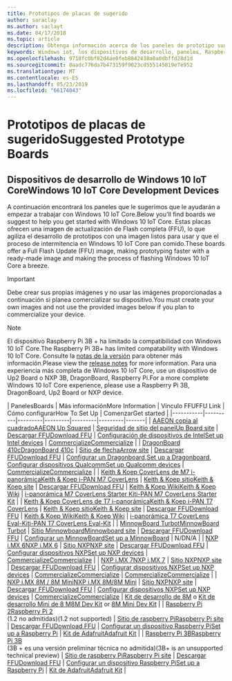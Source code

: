 ```yaml
---
title: Prototipos de placas de sugerido
author: saraclay
ms.author: saclayt
ms.date: 04/17/2018
ms.topic: article
description: Obtenga información acerca de los paneles de prototipo sugerido para Windows 10 IoT.
keywords: Windows iot, los dispositivos de desarrollo, paneles, Raspberry Pi 2, Raspberry Pi 3, Minnowboard Max, Dragonboard
ms.openlocfilehash: 9718fc0bf82d4ae0feb8842438a0a0dbffd28d1d
ms.sourcegitcommit: 8aadc776da7b473159f9023cd555145819e7e952
ms.translationtype: MT
ms.contentlocale: es-ES
ms.lasthandoff: 05/23/2019
ms.locfileid: "66174043"
---
```

# <a name="suggested-prototype-boards"></a><span data-ttu-id="878de-104">Prototipos de placas de sugerido</span><span class="sxs-lookup"><span data-stu-id="878de-104">Suggested Prototype Boards</span></span>

## <a name="windows-10-iot-core-development-devices"></a><span data-ttu-id="878de-105">Dispositivos de desarrollo de Windows 10 IoT Core</span><span class="sxs-lookup"><span data-stu-id="878de-105">Windows 10 IoT Core Development Devices</span></span>
<span data-ttu-id="878de-106">A continuación encontrará los paneles que le sugerimos que le ayudarán a empezar a trabajar con Windows 10 IoT Core.</span><span class="sxs-lookup"><span data-stu-id="878de-106">Below you'll find boards we suggest to help you get started with Windows 10 IoT Core.</span></span> <span data-ttu-id="878de-107">Estas placas ofrecen una imagen de actualización de Flash completa (FFU), lo que agiliza el desarrollo de prototipos con una imagen listos para usar y que el proceso de intermitencia en Windows 10 IoT Core pan comido.</span><span class="sxs-lookup"><span data-stu-id="878de-107">These boards offer a Full Flash Update (FFU) image, making prototyping faster with a ready-made image and making the process of flashing Windows 10 IoT Core a breeze.</span></span>

> [!IMPORTANT]
> <span data-ttu-id="878de-108">Debe crear sus propias imágenes y no usar las imágenes proporcionadas a continuación si planea comercializar su dispositivo.</span><span class="sxs-lookup"><span data-stu-id="878de-108">You must create your own images and not use the provided images below if you plan to commercialize your device.</span></span>

> [!NOTE]
> <span data-ttu-id="878de-109">El dispositivo Raspberry Pi 3B + ha limitado la compatibilidad con Windows 10 IoT Core.</span><span class="sxs-lookup"><span data-stu-id="878de-109">The Raspberry Pi 3B+ has limited compatability with Windows 10 IoT Core.</span></span> <span data-ttu-id="878de-110">Consulte la [notas de la versión](https://docs.microsoft.com/en-us/windows/iot-core/release-notes/insider/rpi3bp) para obtener más información.</span><span class="sxs-lookup"><span data-stu-id="878de-110">Please view the [release notes](https://docs.microsoft.com/en-us/windows/iot-core/release-notes/insider/rpi3bp) for more information.</span></span> <span data-ttu-id="878de-111">Para una experiencia más completa de Windows 10 IoT Core, use un dispositivo de Up2 Board o NXP 3B, DragonBoard, Raspberry Pi.</span><span class="sxs-lookup"><span data-stu-id="878de-111">For a more complete Windows 10 IoT Core experience, please use a Raspberry Pi 3B, DragonBoard, Up2 Board or NXP device.</span></span> 


| <span data-ttu-id="878de-112">Paneles</span><span class="sxs-lookup"><span data-stu-id="878de-112">Boards</span></span> | <span data-ttu-id="878de-113">Más información</span><span class="sxs-lookup"><span data-stu-id="878de-113">More Information</span></span> | <span data-ttu-id="878de-114">Vínculo FFU</span><span class="sxs-lookup"><span data-stu-id="878de-114">FFU Link</span></span> | <span data-ttu-id="878de-115">Cómo configurar</span><span class="sxs-lookup"><span data-stu-id="878de-115">How To Set Up</span></span> | <span data-ttu-id="878de-116">Comenzar</span><span class="sxs-lookup"><span data-stu-id="878de-116">Get started</span></span> |
|-----------|----------|---------|---------|---------|---------|-------|
| [<span data-ttu-id="878de-117">AAEON copia al cuadrado</span><span class="sxs-lookup"><span data-stu-id="878de-117">AAEON Up Squared</span></span>](https://up-board.org/upsquared/specifications/) | [<span data-ttu-id="878de-118">Seguridad de sitio del panel</span><span class="sxs-lookup"><span data-stu-id="878de-118">Up Board site</span></span>](https://up-shop.org/28-up-squared) | [<span data-ttu-id="878de-119">Descargar FFU</span><span class="sxs-lookup"><span data-stu-id="878de-119">Download FFU</span></span>](https://downloads.up-community.org/?post_type=wpdmpro&p=204&preview=true) | [<span data-ttu-id="878de-120">Configuración de dispositivos de Intel</span><span class="sxs-lookup"><span data-stu-id="878de-120">Set up Intel devices</span></span>](https://docs.microsoft.com/en-us/windows/iot-core/tutorials/intel) | [<span data-ttu-id="878de-121">Commercialize</span><span class="sxs-lookup"><span data-stu-id="878de-121">Commercialize</span></span>](https://up-shop.org/home/270-up-squared.html) | 
| [<span data-ttu-id="878de-122">DragonBoard 410c</span><span class="sxs-lookup"><span data-stu-id="878de-122">DragonBoard 410c</span></span>](https://developer.qualcomm.com/hardware/dragonboard-410c) | [<span data-ttu-id="878de-123">Sitio de flecha</span><span class="sxs-lookup"><span data-stu-id="878de-123">Arrow site</span></span>](https://www.arrow.com/en/products/dragonboard410c/arrow-development-tools) | [<span data-ttu-id="878de-124">Descargar FFU</span><span class="sxs-lookup"><span data-stu-id="878de-124">Download FFU</span></span>](https://www.microsoft.com/en-us/software-download/windows10IoTCore#!) | <span data-ttu-id="878de-125">[Configurar un Dragonboard](https://docs.microsoft.com/en-us/windows/iot-core/tutorials/dragonboard),</span><span class="sxs-lookup"><span data-stu-id="878de-125">[Set up a Dragonboard](https://docs.microsoft.com/en-us/windows/iot-core/tutorials/dragonboard),</span></span><br>[<span data-ttu-id="878de-126">Configurar dispositivos Qualcomm</span><span class="sxs-lookup"><span data-stu-id="878de-126">Set up Qualcomm devices</span></span>](https://docs.microsoft.com/en-us/windows/iot-core/tutorials/qualcomm) | [<span data-ttu-id="878de-127">Commercialize</span><span class="sxs-lookup"><span data-stu-id="878de-127">Commercialize</span></span>](https://www.arrow.com/en/products/dragonboard410c/arrow-development-tools) | 
| [<span data-ttu-id="878de-128">Keith & Koep CoverLens de M7 i-panorámica</span><span class="sxs-lookup"><span data-stu-id="878de-128">Keith & Koep i-PAN M7 CoverLens</span></span>](https://keith-koep.com/de/produkte/produkte-hmi/i-pan-m7-coverlens-arm-touch-panel-pc-eigenschaften/) | [<span data-ttu-id="878de-129">Keith & Koep sitio</span><span class="sxs-lookup"><span data-stu-id="878de-129">Keith & Koep site</span></span>](https://keith-koep.com/de/produkte/produkte-hmi/i-pan-m7-coverlens-arm-touch-panel-computer-technische-daten/) | [<span data-ttu-id="878de-130">Descargar FFU</span><span class="sxs-lookup"><span data-stu-id="878de-130">Download FFU</span></span>](https://support.keith-koep.com/service/doku.php/service/winiot/images) | [<span data-ttu-id="878de-131">Keith & Koep Wiki</span><span class="sxs-lookup"><span data-stu-id="878de-131">Keith & Koep Wiki</span></span>](https://support.keith-koep.com/service/doku.php/service/hardware/panel/ipanm7) | [<span data-ttu-id="878de-132">i-panorámica M7 CoverLens Starter Kit</span><span class="sxs-lookup"><span data-stu-id="878de-132">i-PAN M7 CoverLens Starter Kit</span></span>](https://keith-koep.com/de/produkte/produkte-eval-kits/i-pan-m7-coverlens-starter-kit-technische-daten/) | 
| [<span data-ttu-id="878de-133">Keith & Koep CoverLens de T7 i-panorámica</span><span class="sxs-lookup"><span data-stu-id="878de-133">Keith & Koep i-PAN T7 CoverLens</span></span>](https://keith-koep.com/de/produkte/produkte-hmi/i-pan-t7-coverlens-arm-touch-panel-pc-eigenschaften/) | [<span data-ttu-id="878de-134">Keith & Koep sitio</span><span class="sxs-lookup"><span data-stu-id="878de-134">Keith & Koep site</span></span>](https://keith-koep.com/de/produkte/produkte-hmi/i-pan-t7-coverlens-arm-touch-panel-computer-technische-daten/) | [<span data-ttu-id="878de-135">Descargar FFU</span><span class="sxs-lookup"><span data-stu-id="878de-135">Download FFU</span></span>](https://support.keith-koep.com/service/doku.php/service/winiot/images) | [<span data-ttu-id="878de-136">Keith & Koep Wiki</span><span class="sxs-lookup"><span data-stu-id="878de-136">Keith & Koep Wiki</span></span>](https://support.keith-koep.com/service/doku.php/service/hardware/panel/ipant7) | [<span data-ttu-id="878de-137">i-panorámica T7 CoverLens Eval-Kit</span><span class="sxs-lookup"><span data-stu-id="878de-137">i-PAN T7 CoverLens Eval-Kit</span></span>](https://keith-koep.com/de/produkte/produkte-eval-kits/i-pan-t7-coverlens-eval-kit-technische-daten/) | 
| [<span data-ttu-id="878de-138">MinnowBoard Turbot</span><span class="sxs-lookup"><span data-stu-id="878de-138">MinnowBoard Turbot</span></span>](https://minnowboard.org) | [<span data-ttu-id="878de-139">Sitio Minnowboard</span><span class="sxs-lookup"><span data-stu-id="878de-139">Minnowboard site</span></span>](https://minnowboard.org/get-a-board) | [<span data-ttu-id="878de-140">Descargar FFU</span><span class="sxs-lookup"><span data-stu-id="878de-140">Download FFU</span></span>](https://www.microsoft.com/en-us/software-download/windows10IoTCore#!) | [<span data-ttu-id="878de-141">Configurar un MinnowBoard</span><span class="sxs-lookup"><span data-stu-id="878de-141">Set up a MinnowBoard</span></span>](https://docs.microsoft.com/en-us/windows/iot-core/tutorials/minnowboard) | <span data-ttu-id="878de-142">N/D</span><span class="sxs-lookup"><span data-stu-id="878de-142">N/A</span></span> |
| [<span data-ttu-id="878de-143">NXP i.MX 6</span><span class="sxs-lookup"><span data-stu-id="878de-143">NXP i.MX 6</span></span>](https://www.nxp.com/products/processors-and-microcontrollers/arm-based-processors-and-mcus/i.mx-applications-processors/i.mx-6-processors:IMX6X_SERIES) | [<span data-ttu-id="878de-144">Sitio NXP</span><span class="sxs-lookup"><span data-stu-id="878de-144">NXP site</span></span>](https://www.nxp.com/products/processors-and-microcontrollers/arm-based-processors-and-mcus/i.mx-applications-processors/i.mx-6-processors:IMX6X_SERIES) | [<span data-ttu-id="878de-145">Descargar FFU</span><span class="sxs-lookup"><span data-stu-id="878de-145">Download FFU</span></span>](https://github.com/ms-iot/imx-iotcore) | [<span data-ttu-id="878de-146">Configurar dispositivos NXP</span><span class="sxs-lookup"><span data-stu-id="878de-146">Set up NXP devices</span></span>](https://docs.microsoft.com/en-us/windows/iot-core/tutorials/nxp) | [<span data-ttu-id="878de-147">Commercialize</span><span class="sxs-lookup"><span data-stu-id="878de-147">Commercialize</span></span>](https://www.solid-run.com/nxp-family/hummingboard/imx6-win-10-iot-core/) | 
| [<span data-ttu-id="878de-148">NXP i.MX 7</span><span class="sxs-lookup"><span data-stu-id="878de-148">NXP i.MX 7</span></span>](https://www.nxp.com/products/processors-and-microcontrollers/arm-based-processors-and-mcus/i.mx-applications-processors/i.mx-7-processors:IMX7-SERIES) | [<span data-ttu-id="878de-149">Sitio NXP</span><span class="sxs-lookup"><span data-stu-id="878de-149">NXP site</span></span>](https://www.nxp.com/products/processors-and-microcontrollers/arm-based-processors-and-mcus/i.mx-applications-processors/i.mx-7-processors:IMX7-SERIES) | [<span data-ttu-id="878de-150">Descargar FFU</span><span class="sxs-lookup"><span data-stu-id="878de-150">Download FFU</span></span>](https://github.com/ms-iot/imx-iotcore) | [<span data-ttu-id="878de-151">Configurar dispositivos NXP</span><span class="sxs-lookup"><span data-stu-id="878de-151">Set up NXP devices</span></span>](https://docs.microsoft.com/en-us/windows/iot-core/tutorials/nxp) | [<span data-ttu-id="878de-152">Commercialize</span><span class="sxs-lookup"><span data-stu-id="878de-152">Commercialize</span></span>](https://www.solid-run.com/nxp-family/hummingboard/imx6-win-10-iot-core/) | [<span data-ttu-id="878de-153">Commercialize</span><span class="sxs-lookup"><span data-stu-id="878de-153">Commercialize</span></span>](https://www.compulab.com/products/iot-gateways/iot-gate-imx7-nxp-i-mx-7-internet-of-things-gateway/) | 
| [<span data-ttu-id="878de-154">NXP i.MX 8M / 8M Mini</span><span class="sxs-lookup"><span data-stu-id="878de-154">NXP i.MX 8M/8M Mini</span></span>](https://www.nxp.com/products/processors-and-microcontrollers/arm-based-processors-and-mcus/i.mx-applications-processors/i.mx-8-processors:IMX8-SERIES) | [<span data-ttu-id="878de-155">Sitio NXP</span><span class="sxs-lookup"><span data-stu-id="878de-155">NXP site</span></span>](https://www.nxp.com/products/processors-and-microcontrollers/arm-based-processors-and-mcus/i.mx-applications-processors/i.mx-8-processors:IMX8-SERIES) | [<span data-ttu-id="878de-156">Descargar FFU</span><span class="sxs-lookup"><span data-stu-id="878de-156">Download FFU</span></span>](https://github.com/ms-iot/imx-iotcore) | [<span data-ttu-id="878de-157">Configurar dispositivos NXP</span><span class="sxs-lookup"><span data-stu-id="878de-157">Set up NXP devices</span></span>](https://docs.microsoft.com/en-us/windows/iot-core/tutorials/nxp) | [<span data-ttu-id="878de-158">Commercialize</span><span class="sxs-lookup"><span data-stu-id="878de-158">Commercialize</span></span>](https://www.solid-run.com/nxp-family/hummingboard/imx6-win-10-iot-core/) | <span data-ttu-id="878de-159">[Kit de desarrollo de 8M](https://www.nxp.com/support/developer-resources/software-development-tools/i.mx-developer-resources/evaluation-kit-for-the-i.mx-8m-applications-processor:MCIMX8M-EVK) o [Kit de desarrollo Mini de 8 M](https://www.nxp.com/support/developer-resources/software-development-tools/i.mx-developer-resources/evaluation-kit-for-the-i.mx-8m-mini-applications-processor:8MMINILPD4-EVK)</span><span class="sxs-lookup"><span data-stu-id="878de-159">[8M Dev Kit](https://www.nxp.com/support/developer-resources/software-development-tools/i.mx-developer-resources/evaluation-kit-for-the-i.mx-8m-applications-processor:MCIMX8M-EVK) or [8M Mini Dev Kit](https://www.nxp.com/support/developer-resources/software-development-tools/i.mx-developer-resources/evaluation-kit-for-the-i.mx-8m-mini-applications-processor:8MMINILPD4-EVK)</span></span> |
| [<span data-ttu-id="878de-160">Raspberry Pi 2</span><span class="sxs-lookup"><span data-stu-id="878de-160">Raspberry Pi 2</span></span>](https://www.raspberrypi.org/products/raspberry-pi-2-model-b/)<br> <span data-ttu-id="878de-161">(1.2 no admitidas)</span><span class="sxs-lookup"><span data-stu-id="878de-161">(1.2 not supported)</span></span> | [<span data-ttu-id="878de-162">Sitio de raspberry Pi</span><span class="sxs-lookup"><span data-stu-id="878de-162">Raspberry Pi site</span></span>](https://www.raspberrypi.org/products/raspberry-pi-2-model-b/) | [<span data-ttu-id="878de-163">Descargar FFU</span><span class="sxs-lookup"><span data-stu-id="878de-163">Download FFU</span></span>](https://www.microsoft.com/en-us/software-download/windows10IoTCore#!) | [<span data-ttu-id="878de-164">Configurar un dispositivo Raspberry Pi</span><span class="sxs-lookup"><span data-stu-id="878de-164">Set up a Raspberry Pi</span></span>](https://docs.microsoft.com/en-us/windows/iot-core/tutorials/rpi) | [<span data-ttu-id="878de-165">Kit de Adafruit</span><span class="sxs-lookup"><span data-stu-id="878de-165">Adafruit Kit</span></span>](https://docs.microsoft.com/en-us/windows/iot-core/tutorials/adafruitkit) | 
| [<span data-ttu-id="878de-166">Raspberry Pi 3B</span><span class="sxs-lookup"><span data-stu-id="878de-166">Raspberry Pi 3B</span></span>](https://www.raspberrypi.org/products/raspberry-pi-3-model-b/)<br> <span data-ttu-id="878de-167">(3B + es una versión preliminar técnica no admitida)</span><span class="sxs-lookup"><span data-stu-id="878de-167">(3B+ is an unsupported technical preview)</span></span> | [<span data-ttu-id="878de-168">Sitio de raspberry Pi</span><span class="sxs-lookup"><span data-stu-id="878de-168">Raspberry Pi site</span></span>](https://www.raspberrypi.org/products/raspberry-pi-3-model-b/) | [<span data-ttu-id="878de-169">Descargar FFU</span><span class="sxs-lookup"><span data-stu-id="878de-169">Download FFU</span></span>](https://www.microsoft.com/en-us/software-download/windows10IoTCore#!) | [<span data-ttu-id="878de-170">Configurar un dispositivo Raspberry Pi</span><span class="sxs-lookup"><span data-stu-id="878de-170">Set up a Raspberry Pi</span></span>](https://docs.microsoft.com/en-us/windows/iot-core/tutorials/rpi) | [<span data-ttu-id="878de-171">Kit de Adafruit</span><span class="sxs-lookup"><span data-stu-id="878de-171">Adafruit Kit</span></span>](https://docs.microsoft.com/en-us/windows/iot-core/tutorials/adafruitkit) |
